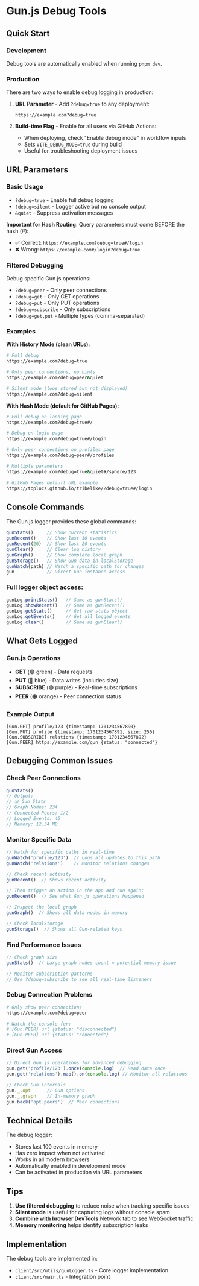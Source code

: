 # Gun.js Debug Tools

## Quick Start

### Development
Debug tools are automatically enabled when running `pnpm dev`.

### Production
There are two ways to enable debug logging in production:

1. **URL Parameter** - Add `?debug=true` to any deployment:
   ```
   https://example.com?debug=true
   ```

2. **Build-time Flag** - Enable for all users via GitHub Actions:
   - When deploying, check "Enable debug mode" in workflow inputs
   - Sets `VITE_DEBUG_MODE=true` during build
   - Useful for troubleshooting deployment issues

## URL Parameters

### Basic Usage
- `?debug=true` - Enable full debug logging
- `?debug=silent` - Logger active but no console output
- `&quiet` - Suppress activation messages

**Important for Hash Routing**: Query parameters must come BEFORE the hash (#):
- ✅ Correct: `https://example.com?debug=true#/login`
- ❌ Wrong: `https://example.com#/login?debug=true`

### Filtered Debugging
Debug specific Gun.js operations:
- `?debug=peer` - Only peer connections
- `?debug=get` - Only GET operations
- `?debug=put` - Only PUT operations
- `?debug=subscribe` - Only subscriptions
- `?debug=get,put` - Multiple types (comma-separated)

### Examples

**With History Mode (clean URLs):**
```bash
# Full debug
https://example.com?debug=true

# Only peer connections, no hints
https://example.com?debug=peer&quiet

# Silent mode (logs stored but not displayed)
https://example.com?debug=silent
```

**With Hash Mode (default for GitHub Pages):**
```bash
# Full debug on landing page
https://example.com?debug=true#/

# Debug on login page
https://example.com?debug=true#/login

# Only peer connections on profiles page
https://example.com?debug=peer#/profiles

# Multiple parameters
https://example.com?debug=true&quiet#/sphere/123

# GitHub Pages default URL example
https://toplocs.github.io/tribelike/?debug=true#/login
```

## Console Commands

The Gun.js logger provides these global commands:

```javascript
gunStats()     // Show current statistics
gunRecent()    // Show last 10 events
gunRecent(20)  // Show last 20 events
gunClear()     // Clear log history
gunGraph()     // Show complete local graph
gunStorage()   // Show Gun data in localStorage
gunWatch(path) // Watch a specific path for changes
gun            // Direct Gun instance access
```

### Full logger object access:
```javascript
gunLog.printStats()   // Same as gunStats()
gunLog.showRecent()   // Same as gunRecent()
gunLog.getStats()     // Get raw stats object
gunLog.getEvents()    // Get all logged events
gunLog.clear()        // Same as gunClear()
```

## What Gets Logged

### Gun.js Operations
- **GET** (🟢 green) - Data requests
- **PUT** (🔵 blue) - Data writes (includes size)
- **SUBSCRIBE** (🟣 purple) - Real-time subscriptions
- **PEER** (🟠 orange) - Peer connection status

### Example Output
```
[Gun.GET] profile/123 {timestamp: 1701234567890}
[Gun.PUT] profile {timestamp: 1701234567891, size: 256}
[Gun.SUBSCRIBE] relations {timestamp: 1701234567892}
[Gun.PEER] https://example.com/gun {status: "connected"}
```

## Debugging Common Issues

### Check Peer Connections
```javascript
gunStats()
// Output:
// 📊 Gun Stats
// Graph Nodes: 234
// Connected Peers: 1/2
// Logged Events: 45
// Memory: 12.34 MB
```

### Monitor Specific Data
```javascript
// Watch for specific paths in real-time
gunWatch('profile/123')  // Logs all updates to this path
gunWatch('relations')    // Monitor relations changes

// Check recent activity
gunRecent()  // Shows recent activity

// Then trigger an action in the app and run again:
gunRecent()  // See what Gun.js operations happened

// Inspect the local graph
gunGraph()  // Shows all data nodes in memory

// Check localStorage
gunStorage()  // Shows all Gun-related keys
```

### Find Performance Issues
```javascript
// Check graph size
gunStats()  // Large graph nodes count = potential memory issue

// Monitor subscription patterns
// Use ?debug=subscribe to see all real-time listeners
```

### Debug Connection Problems
```bash
# Only show peer connections
https://example.com?debug=peer

# Watch the console for:
# [Gun.PEER] url {status: "disconnected"}
# [Gun.PEER] url {status: "connected"}
```

### Direct Gun Access
```javascript
// Direct Gun.js operations for advanced debugging
gun.get('profile/123').once(console.log)  // Read data once
gun.get('relations').map().on(console.log) // Monitor all relations

// Check Gun internals
gun._.opt      // Gun options
gun._.graph    // In-memory graph
gun.back('opt.peers')  // Peer connections
```

## Technical Details

The debug logger:
- Stores last 100 events in memory
- Has zero impact when not activated
- Works in all modern browsers
- Automatically enabled in development mode
- Can be activated in production via URL parameters

## Tips

1. **Use filtered debugging** to reduce noise when tracking specific issues
2. **Silent mode** is useful for capturing logs without console spam
3. **Combine with browser DevTools** Network tab to see WebSocket traffic
4. **Memory monitoring** helps identify subscription leaks

## Implementation

The debug tools are implemented in:
- `client/src/utils/gunLogger.ts` - Core logger implementation
- `client/src/main.ts` - Integration point